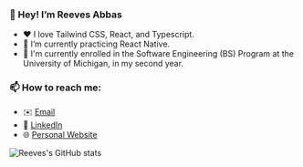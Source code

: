  ### 👋 Hey! I’m Reeves Abbas
 
- ❤️ I love Tailwind CSS, React, and Typescript.
- 🌱 I’m currently practicing React Native.
- 💼 I'm currently enrolled in the Software Engineering (BS) Program at the University of Michigan, in my second year.

### 📫 How to reach me:

- ✉️ [Email](mailto:reeves.abbas@gmail.com)
- 🔗 [LinkedIn](https://www.linkedin.com/in/reeves-abbas-989a03209/)
- 🌐 [Personal Website](https://reevesabbas.com)

![Reeves's GitHub stats](https://github-stats-git-main-reevesabbas.vercel.app/api?username=reevesabbas&show_icons=true&theme=dracula)
